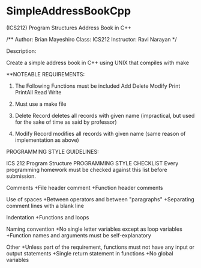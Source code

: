 # SimpleAddressBookCpp
(ICS212) Program Structures Address Book in C++

/**
Author: Brian Mayeshiro
Class: ICS212
Instructor: Ravi Narayan
*/

Description:

Create a simple address book in C++ using UNIX that compiles with make

**NOTEABLE REQUIREMENTS:

1. The Following Functions must be included
  Add
  Delete
  Modify
  Print
  PrintAll
  Read
  Write

2. Must use a make file
3. Delete Record deletes all records with given name (impractical, but used for the sake of time as said by professor)
4. Modify Record modifies all records with given name (same reason of implementation as above)

PROGRAMMING STYLE GUIDELINES:

ICS 212 Program Structure
PROGRAMMING STYLE CHECKLIST
Every programming homework must be checked against this list before submission.

Comments
+File header comment
+Function header comments

Use of spaces
+Between operators and between "paragraphs"
+Separating comment lines with a blank line

Indentation
+Functions and loops

Naming convention
+No single letter variables except as loop variables
+Function names and arguments must be self-explanatory

Other
+Unless part of the requirement, functions must not have any input or output statements
+Single return statement in functions
+No global variables


